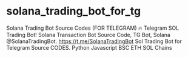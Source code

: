 # solana_trading_bot_for_tg
Solana Trading Bot Source Codes (FOR TELEGRAM) 🔥 Telegram SOL Trading Bot! Solana Transaction Bot Source Code, TG Bot, Solana @SolanaTradingBot. https://t.me/SolanaTradingBot Sol Trading Bot for Telegram Source CODES. Python Javascript BSC ETH SOL Chains
